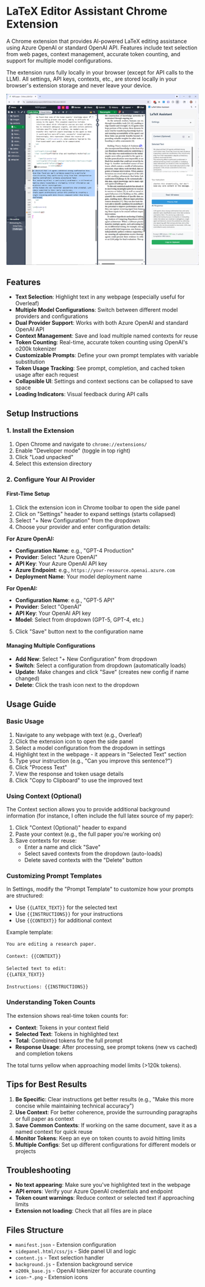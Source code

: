 # LaTeX Editor Assistant Chrome Extension

A Chrome extension that provides AI-powered LaTeX editing assistance using Azure OpenAI or standard OpenAI API. Features include text selection from web pages, context management, accurate token counting, and support for multiple model configurations.
 
The extension runs fully locally in your browser (except for API calls to the LLM). All settings, API keys, contexts, etc., are stored locally in your browser's extension storage and never leave your device.

![LaTeX Assistant Screenshot](screenshot.png)

## Features

- **Text Selection**: Highlight text in any webpage (especially useful for Overleaf)
- **Multiple Model Configurations**: Switch between different model providers and configurations
- **Dual Provider Support**: Works with both Azure OpenAI and standard OpenAI API
- **Context Management**: Save and load multiple named contexts for reuse
- **Token Counting**: Real-time, accurate token counting using OpenAI's o200k tokenizer
- **Customizable Prompts**: Define your own prompt templates with variable substitution
- **Token Usage Tracking**: See prompt, completion, and cached token usage after each request
- **Collapsible UI**: Settings and context sections can be collapsed to save space
- **Loading Indicators**: Visual feedback during API calls

## Setup Instructions

### 1. Install the Extension
1. Open Chrome and navigate to `chrome://extensions/`
2. Enable "Developer mode" (toggle in top right)
3. Click "Load unpacked"
4. Select this extension directory

### 2. Configure Your AI Provider

#### First-Time Setup
1. Click the extension icon in Chrome toolbar to open the side panel
2. Click on "Settings" header to expand settings (starts collapsed)
3. Select "+ New Configuration" from the dropdown
4. Choose your provider and enter configuration details:

**For Azure OpenAI:**
- **Configuration Name**: e.g., "GPT-4 Production"
- **Provider**: Select "Azure OpenAI"
- **API Key**: Your Azure OpenAI API key
- **Azure Endpoint**: e.g., `https://your-resource.openai.azure.com`
- **Deployment Name**: Your model deployment name

**For OpenAI:**
- **Configuration Name**: e.g., "GPT-5 API"
- **Provider**: Select "OpenAI"
- **API Key**: Your OpenAI API key
- **Model**: Select from dropdown (GPT-5, GPT-4, etc.)

5. Click "Save" button next to the configuration name

#### Managing Multiple Configurations
- **Add New**: Select "+ New Configuration" from dropdown
- **Switch**: Select a configuration from dropdown (automatically loads)
- **Update**: Make changes and click "Save" (creates new config if name changed)
- **Delete**: Click the trash icon next to the dropdown

## Usage Guide

### Basic Usage
1. Navigate to any webpage with text (e.g., Overleaf)
2. Click the extension icon to open the side panel
3. Select a model configuration from the dropdown in settings
4. Highlight text in the webpage - it appears in "Selected Text" section
5. Type your instruction (e.g., "Can you improve this sentence?")
6. Click "Process Text"
7. View the response and token usage details
8. Click "Copy to Clipboard" to use the improved text

### Using Context (Optional)
The Context section allows you to provide additional background information (for instance, I often include the full latex source of my paper):

1. Click "Context (Optional)" header to expand
2. Paste your context (e.g., the full paper you're working on)
3. Save contexts for reuse:
   - Enter a name and click "Save"
   - Select saved contexts from the dropdown (auto-loads)
   - Delete saved contexts with the "Delete" button

### Customizing Prompt Templates
In Settings, modify the "Prompt Template" to customize how your prompts are structured:
- Use `{{LATEX_TEXT}}` for the selected text
- Use `{{INSTRUCTIONS}}` for your instructions
- Use `{{CONTEXT}}` for additional context

Example template:
```
You are editing a research paper.

Context: {{CONTEXT}}

Selected text to edit:
{{LATEX_TEXT}}

Instructions: {{INSTRUCTIONS}}
```

### Understanding Token Counts
The extension shows real-time token counts for:
- **Context**: Tokens in your context field
- **Selected Text**: Tokens in highlighted text
- **Total**: Combined tokens for the full prompt
- **Response Usage**: After processing, see prompt tokens (new vs cached) and completion tokens

The total turns yellow when approaching model limits (>120k tokens).

## Tips for Best Results

1. **Be Specific**: Clear instructions get better results (e.g., "Make this more concise while maintaining technical accuracy")
2. **Use Context**: For better coherence, provide the surrounding paragraphs or full paper as context
3. **Save Common Contexts**: If working on the same document, save it as a named context for quick reuse
4. **Monitor Tokens**: Keep an eye on token counts to avoid hitting limits
5. **Multiple Configs**: Set up different configurations for different models or projects

## Troubleshooting

- **No text appearing**: Make sure you've highlighted text in the webpage
- **API errors**: Verify your Azure OpenAI credentials and endpoint
- **Token count warnings**: Reduce context or selected text if approaching limits
- **Extension not loading**: Check that all files are in place

## Files Structure

- `manifest.json` - Extension configuration
- `sidepanel.html/css/js` - Side panel UI and logic
- `content.js` - Text selection handler
- `background.js` - Extension background service
- `o200k_base.js` - OpenAI tokenizer for accurate counting
- `icon-*.png` - Extension icons
